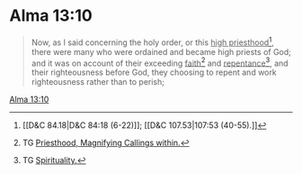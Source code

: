 # Alma 13:10

> Now, as I said concerning the holy order, or this <u>high priesthood</u>[^a], there were many who were ordained and became high priests of God; and it was on account of their exceeding <u>faith</u>[^b] and <u>repentance</u>[^c], and their righteousness before God, they choosing to repent and work righteousness rather than to perish;

[Alma 13:10](https://www.churchofjesuschrist.org/study/scriptures/bofm/alma/13?lang=eng&id=p10#p10)


[^a]: [[D&C 84.18|D&C 84:18 (6-22)]]; [[D&C 107.53|107:53 (40-55).]]
[^b]: TG [Priesthood, Magnifying Callings within.](https://www.churchofjesuschrist.org/study/scriptures/tg/priesthood-magnifying-callings-within?lang=eng)
[^c]: TG [Spirituality.](https://www.churchofjesuschrist.org/study/scriptures/tg/spirituality?lang=eng)
